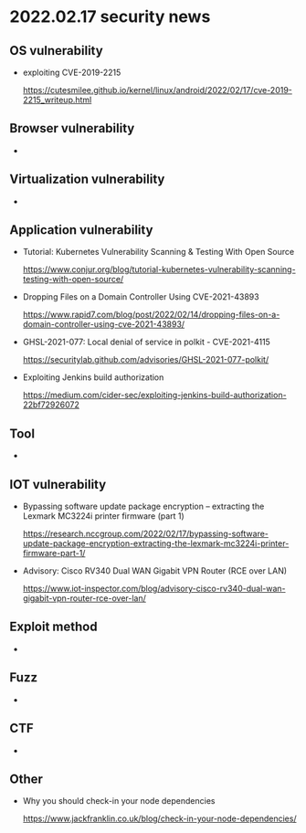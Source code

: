 # 2022.02.17 security news

## OS vulnerability 

* exploiting CVE-2019-2215

  https://cutesmilee.github.io/kernel/linux/android/2022/02/17/cve-2019-2215_writeup.html

## Browser vulnerability

* 

## Virtualization vulnerability

* 

## Application vulnerability 

* Tutorial: Kubernetes Vulnerability Scanning & Testing With Open Source

  https://www.conjur.org/blog/tutorial-kubernetes-vulnerability-scanning-testing-with-open-source/

* Dropping Files on a Domain Controller Using CVE-2021-43893

  https://www.rapid7.com/blog/post/2022/02/14/dropping-files-on-a-domain-controller-using-cve-2021-43893/

* GHSL-2021-077: Local denial of service in polkit - CVE-2021-4115

  https://securitylab.github.com/advisories/GHSL-2021-077-polkit/

* Exploiting Jenkins build authorization

  https://medium.com/cider-sec/exploiting-jenkins-build-authorization-22bf72926072

## Tool

* 

## IOT vulnerability 

* Bypassing software update package encryption – extracting the Lexmark MC3224i printer firmware (part 1)

  https://research.nccgroup.com/2022/02/17/bypassing-software-update-package-encryption-extracting-the-lexmark-mc3224i-printer-firmware-part-1/

* Advisory: Cisco RV340 Dual WAN Gigabit VPN Router (RCE over LAN)

  https://www.iot-inspector.com/blog/advisory-cisco-rv340-dual-wan-gigabit-vpn-router-rce-over-lan/

## Exploit method

* 

## Fuzz

* 

## CTF

* 

## Other

* Why you should check-in your node dependencies

  https://www.jackfranklin.co.uk/blog/check-in-your-node-dependencies/